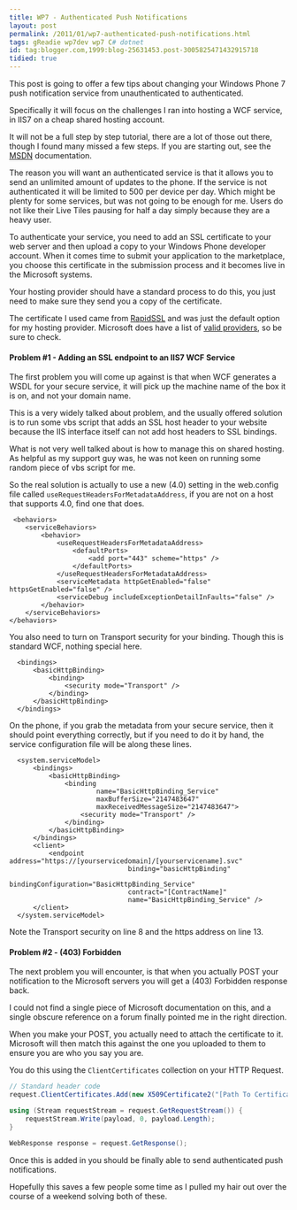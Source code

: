 ```yaml
---
title: WP7 - Authenticated Push Notifications
layout: post
permalink: /2011/01/wp7-authenticated-push-notifications.html
tags: gReadie wp7dev wp7 C# dotnet
id: tag:blogger.com,1999:blog-25631453.post-3005825471432915718
tidied: true
---
```



This post is going to offer a few tips about changing your Windows Phone 7 push notification service from unauthenticated to authenticated.  
  
Specifically it will focus on the challenges I ran into hosting a WCF service, in IIS7 on a cheap shared hosting account.  
  
It will not be a full step by step tutorial, there are a lot of those out there, though I found many missed a few steps. If you are starting out, see the [MSDN](http://msdn.microsoft.com/en-us/library/ff941099.aspx) documentation.  
  
The reason you will want an authenticated service is that it allows you to send an unlimited amount of updates to the phone. If the service is not authenticated it will be limited to 500 per device per day. Which might be plenty for some services, but was not going to be enough for me. Users do not like their Live Tiles pausing for half a day simply because they are a heavy user.  
  
To authenticate your service, you need to add an SSL certificate to your web server and then upload a copy to your Windows Phone developer account. When it comes time to submit your application to the marketplace, you choose this certificate in the submission process and it becomes live in the Microsoft systems.  
  
Your hosting provider should have a standard process to do this, you just need to make sure they send you a copy of the certificate.  
  
The certificate I used came from [RapidSSL](http://www.rapidssl.com/) and was just the default option for my hosting provider. Microsoft does have a list of [valid providers](http://msdn.microsoft.com/en-us/library/gg521150.aspx), so be sure to check.  
  
#### Problem #1 - Adding an SSL endpoint to an IIS7 WCF Service
  
The first problem you will come up against is that when WCF generates a WSDL for your secure service, it will pick up the machine name of the box it is on, and not your domain name.  
  
This is a very widely talked about problem, and the usually offered solution is to run some vbs script that adds an SSL host header to your website because the IIS interface itself can not add host headers to SSL bindings.  
  
What is not very well talked about is how to manage this on shared hosting. As helpful as my support guy was, he was not keen on running some random piece of vbs script for me.  
  
So the real solution is actually to use a new (4.0) setting in the web.config file called `useRequestHeadersForMetadataAddress`, if you are not on a host that supports 4.0, find one that does.  
  
```markup
 <behaviors>
    <serviceBehaviors>
        <behavior>
            <useRequestHeadersForMetadataAddress>
                <defaultPorts>
                    <add port="443" scheme="https" />
                </defaultPorts>
            </useRequestHeadersForMetadataAddress>
            <serviceMetadata httpGetEnabled="false" httpsGetEnabled="false" />
            <serviceDebug includeExceptionDetailInFaults="false" />
        </behavior>
    </serviceBehaviors>
</behaviors>
```

You also need to turn on Transport security for your binding. Though this is standard WCF, nothing special here.  


```markup
  <bindings>
      <basicHttpBinding>
          <binding>
              <security mode="Transport" />
          </binding>
      </basicHttpBinding>
  </bindings>
```

On the phone, if you grab the metadata from your secure service, then it should point everything correctly, but if you need to do it by hand, the service configuration file will be along these lines.  


```markup
  <system.serviceModel>
      <bindings>
          <basicHttpBinding>
              <binding 
                      name="BasicHttpBinding_Service"
                      maxBufferSize="2147483647"
                      maxReceivedMessageSize="2147483647">
                  <security mode="Transport" />
              </binding>
          </basicHttpBinding>
      </bindings>
      <client>
          <endpoint address="https://[yourservicedomain]/[yourservicename].svc"
                              binding="basicHttpBinding" 
                              bindingConfiguration="BasicHttpBinding_Service"
                              contract="[ContractName]" 
                              name="BasicHttpBinding_Service" />
      </client>
  </system.serviceModel>
```

Note the Transport security on line 8 and the https address on line 13.  

#### Problem #2 - (403) Forbidden

The next problem you will encounter, is that when you actually POST your notification to the Microsoft servers you will get a (403) Forbidden response back.  

I could not find a single piece of Microsoft documentation on this, and a single obscure reference on a forum finally pointed me in the right direction.  

When you make your POST, you actually need to attach the certificate to it. Microsoft will then match this against the one you uploaded to them to ensure you are who you say you are.  

You do this using the `ClientCertificates` collection on your HTTP Request.  


```csharp
// Standard header code
request.ClientCertificates.Add(new X509Certificate2("[Path To Certificate]", "[Password]"));

using (Stream requestStream = request.GetRequestStream()) {
    requestStream.Write(payload, 0, payload.Length);
}

WebResponse response = request.GetResponse();
```

Once this is added in you should be finally able to send authenticated push notifications.  

Hopefully this saves a few people some time as I pulled my hair out over the course of a weekend solving both of these.  
  
